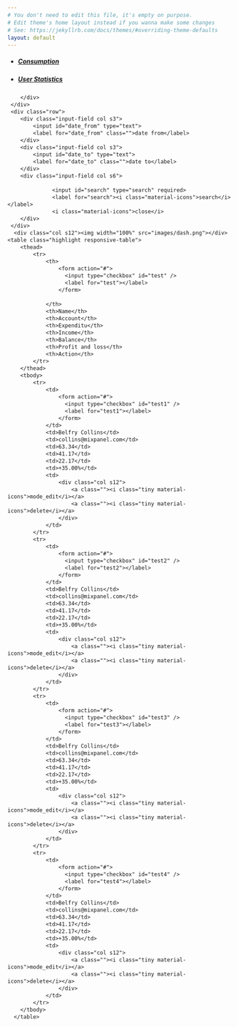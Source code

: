 ```yaml
---
# You don't need to edit this file, it's empty on purpose.
# Edit theme's home layout instead if you wanna make some changes
# See: https://jekyllrb.com/docs/themes/#overriding-theme-defaults
layout: default
---
```


<div class="col s12">
	<div class="row">
	    <div class="col s8">
	      <ul class="tabs">
	        <li class="tab col s5"><a href="#test1"><h5>Consumption</h5></a></li>
	       	<li class="tab col s5"><a href="#test1"><h5>User Statistics</h5></a></li>
	      </ul>
	    </div>
	    <div class="col s4">
		    
	    </div>
	 </div>
	 <div class="row">
	 	<div class="input-field col s3">
	        <input id="date_from" type="text">
	        <label for="date_from" class="">date from</label>
	    </div>
	    <div class="input-field col s3">
	        <input id="date_to" type="text">
	        <label for="date_to" class="">date to</label>
	    </div>
	    <div class="input-field col s6">
	       
		          <input id="search" type="search" required>
		          <label for="search"><i class="material-icons">search</i></label>
		          <i class="material-icons">close</i>
	    </div>
	 </div>
	  <div class="col s12"><img width="100%" src="images/dash.png"></div>
	<table class="highlight responsive-table">
		<thead>
			<tr>
				<th>
					<form action="#">
				      <input type="checkbox" id="test" />
				      <label for="test"></label>
					</form>
				
				</th>
				<th>Name</th>
				<th>Account</th>
				<th>Expenditu</th>
				<th>Income</th>
				<th>Balance</th>
				<th>Profit and loss</th>
				<th>Action</th>
			</tr>
		</thead>
		<tbody>
			<tr>
				<td>
					<form action="#">
				      <input type="checkbox" id="test1" />
				      <label for="test1"></label>
					</form>
				</td>
				<td>Belfry Collins</td>
				<td>collins@mixpanel.com</td>
				<td>63.34</td>
				<td>41.17</td>
				<td>22.17</td>
				<td>+35.00%</td>
				<td>
					<div class="col s12">
						<a class=""><i class="tiny material-icons">mode_edit</i></a>
					    <a class=""><i class="tiny material-icons">delete</i></a>
					</div>
				</td>
			</tr>
			<tr>
				<td>
					<form action="#">
				      <input type="checkbox" id="test2" />
				      <label for="test2"></label>
					</form>
				</td>
				<td>Belfry Collins</td>
				<td>collins@mixpanel.com</td>
				<td>63.34</td>
				<td>41.17</td>
				<td>22.17</td>
				<td>+35.00%</td>
				<td>
					<div class="col s12">
						<a class=""><i class="tiny material-icons">mode_edit</i></a>
					    <a class=""><i class="tiny material-icons">delete</i></a>
					</div>
				</td>
			</tr>
			<tr>
				<td>
					<form action="#">
				      <input type="checkbox" id="test3" />
				      <label for="test3"></label>
					</form>
				</td>
				<td>Belfry Collins</td>
				<td>collins@mixpanel.com</td>
				<td>63.34</td>
				<td>41.17</td>
				<td>22.17</td>
				<td>+35.00%</td>
				<td>
					<div class="col s12">
						<a class=""><i class="tiny material-icons">mode_edit</i></a>
					    <a class=""><i class="tiny material-icons">delete</i></a>
					</div>
				</td>
			</tr>
			<tr>
				<td>
					<form action="#">
				      <input type="checkbox" id="test4" />
				      <label for="test4"></label>
					</form>
				</td>
				<td>Belfry Collins</td>
				<td>collins@mixpanel.com</td>
				<td>63.34</td>
				<td>41.17</td>
				<td>22.17</td>
				<td>+35.00%</td>
				<td>
					<div class="col s12">
						<a class=""><i class="tiny material-icons">mode_edit</i></a>
					    <a class=""><i class="tiny material-icons">delete</i></a>
					</div>
				</td>
			</tr>
		</tbody>			
	  </table>
</div>  


